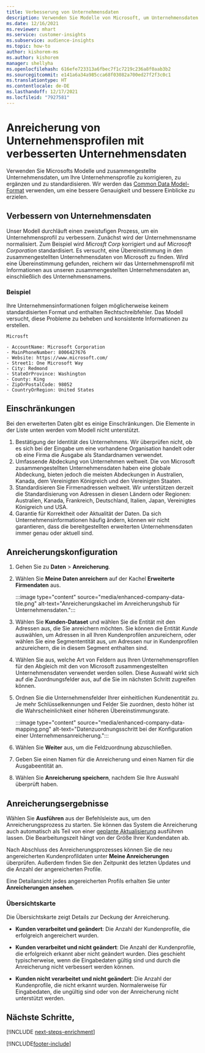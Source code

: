 ```yaml
---
title: Verbesserung von Unternehmensdaten
description: Verwenden Sie Modelle von Microsoft, um Unternehmensdaten anzureichern und zu normalisieren.
ms.date: 12/16/2021
ms.reviewer: mhart
ms.service: customer-insights
ms.subservice: audience-insights
ms.topic: how-to
author: kishorem-ms
ms.author: kishorem
manager: shellyha
ms.openlocfilehash: 616efe723313a6fbec7f1c7219c236a8f0aab3b2
ms.sourcegitcommit: e141a6a34a985cca68f03082a700ed27f2f3c0c1
ms.translationtype: HT
ms.contentlocale: de-DE
ms.lasthandoff: 12/17/2021
ms.locfileid: "7927581"
---
```

# <a name="enrichment-of-company-profiles-with-enhanced-company-data"></a>Anreicherung von Unternehmensprofilen mit verbesserten Unternehmensdaten

Verwenden Sie Microsofts Modelle und zusammengestellte Unternehmensdaten, um Ihre Unternehmensprofile zu korrigieren, zu ergänzen und zu standardisieren. Wir werden das [Common Data Model-Format](/common-data-model/schema/core/applicationcommon/account) verwenden, um eine bessere Genauigkeit und bessere Einblicke zu erzielen.

## <a name="how-we-enhance-company-data"></a>Verbessern von Unternehmensdaten

Unser Modell durchläuft einen zweistufigen Prozess, um ein Unternehmensprofil zu verbessern. Zunächst wird der Unternehmensname normalisiert. Zum Beispiel wird *Microsft Corp* korrigiert und auf *Microsoft Corporation* standardisiert. Es versucht, eine Übereinstimmung in den zusammengestellten Unternehmensdaten von Microsoft zu finden. Wird eine Übereinstimmung gefunden, reichern wir das Unternehmensprofil mit Informationen aus unseren zusammengestellten Unternehmensdaten an, einschließlich des Unternehmensnamens.


### <a name="example"></a>Beispiel

Ihre Unternehmensinformationen folgen möglicherweise keinem standardisierten Format und enthalten Rechtschreibfehler. Das Modell versucht, diese Probleme zu beheben und konsistente Informationen zu erstellen.

```Input
Microsft
```

```Output
- AccountName: Microsoft Corporation
- MainPhoneNumber: 8006427676
- Website: https://www.microsoft.com/
- Street1: One Microsoft Way
- City: Redmond
- StateOrProvince: Washington
- County: King
- ZipOrPostalCode: 98052
- CountryOrRegion: United States
```

## <a name="limitations"></a>Einschränkungen

Bei den erweiterten Daten gibt es einige Einschränkungen. Die Elemente in der Liste unten werden vom Modell nicht unterstützt.

1.  Bestätigung der Identität des Unternehmens. Wir überprüfen nicht, ob es sich bei der Eingabe um eine vorhandene Organisation handelt oder ob eine Firma die Ausgabe als Standardnamen verwendet.
2.  Umfassende Abdeckung von Unternehmen weltweit. Die von Microsoft zusammengestellten Unternehmensdaten haben eine globale Abdeckung, bieten jedoch die meisten Abdeckungen in Australien, Kanada, dem Vereinigten Königreich und den Vereinigten Staaten.
3.  Standardisieren Sie Firmenadressen weltweit. Wir unterstützen derzeit die Standardisierung von Adressen in diesen Ländern oder Regionen: Australien, Kanada, Frankreich, Deutschland, Italien, Japan, Vereinigtes Königreich und USA.
4.  Garantie für Korrektheit oder Aktualität der Daten. Da sich Unternehmensinformationen häufig ändern, können wir nicht garantieren, dass die bereitgestellten erweiterten Unternehmensdaten immer genau oder aktuell sind.

## <a name="configure-the-enrichment"></a>Anreicherungskonfiguration

1. Gehen Sie zu **Daten** > **Anreicherung**.

1. Wählen Sie **Meine Daten anreichern** auf der Kachel **Erweiterte Firmendaten** aus.

   :::image type="content" source="media/enhanced-company-data-tile.png" alt-text="Anreicherungskachel im Anreicherungshub für Unternehmensdaten.":::

1. Wählen Sie **Kunden-Dataset** und wählen Sie die Entität mit den Adressen aus, die Sie anreichern möchten. Sie können die Entität *Kunde* auswählen, um Adressen in all Ihren Kundenprofilen anzureichern, oder wählen Sie eine Segmententität aus, um Adressen nur in Kundenprofilen anzureichern, die in diesem Segment enthalten sind.

1. Wählen Sie aus, welche Art von Feldern aus Ihren Unternehmensprofilen für den Abgleich mit den von Microsoft zusammengestellten Unternehmensdaten verwendet werden sollen. Diese Auswahl wirkt sich auf die Zuordnungsfelder aus, auf die Sie im nächsten Schritt zugreifen können.

1.  Ordnen Sie die Unternehmensfelder Ihrer einheitlichen Kundenentität zu. Je mehr Schlüsselkennungen und Felder Sie zuordnen, desto höher ist die Wahrscheinlichkeit einer höheren Übereinstimmungsrate.

    :::image type="content" source="media/enhanced-company-data-mapping.png" alt-text="Datenzuordnungsschritt bei der Konfiguration einer Unternehmensanreicherung.":::

1. Wählen Sie **Weiter** aus, um die Feldzuordnung abzuschließen.

1. Geben Sie einen Namen für die Anreicherung und einen Namen für die Ausgabeentität an.

1. Wählen Sie **Anreicherung speichern**, nachdem Sie Ihre Auswahl überprüft haben.

## <a name="enrichment-results"></a>Anreicherungsergebnisse

Wählen Sie **Ausführen** aus der Befehlsleiste aus, um den Anreicherungsprozess zu starten. Sie können das System die Anreicherung auch automatisch als Teil von einer [geplante Aktualisierung](system.md#schedule-tab) ausführen lassen. Die Bearbeitungszeit hängt von der Größe Ihrer Kundendaten ab.

Nach Abschluss des Anreicherungsprozesses können Sie die neu angereicherten Kundenprofildaten unter **Meine Anreicherungen** überprüfen. Außerdem finden Sie den Zeitpunkt des letzten Updates und die Anzahl der angereicherten Profile.

Eine Detailansicht jedes angereicherten Profils erhalten Sie unter **Anreicherungen ansehen**.

### <a name="overview-card"></a>Übersichtskarte

Die Übersichtskarte zeigt Details zur Deckung der Anreicherung. 

* **Kunden verarbeitet und geändert**: Die Anzahl der Kundenprofile, die erfolgreich angereichert wurden.

* **Kunden verarbeitet und nicht geändert**: Die Anzahl der Kundenprofile, die erfolgreich erkannt aber nicht geändert wurden. Dies geschieht typischerweise, wenn die Eingabedaten gültig sind und durch die Anreicherung nicht verbessert werden können.

* **Kunden nicht verarbeitet und nicht geändert**: Die Anzahl der Kundenprofile, die nicht erkannt wurden. Normalerweise für Eingabedaten, die ungültig sind oder von der Anreicherung nicht unterstützt werden.

## <a name="next-steps"></a>Nächste Schritte,

[!INCLUDE [next-steps-enrichment](../includes/next-steps-enrichment.md)]

[!INCLUDE[footer-include](../includes/footer-banner.md)]
